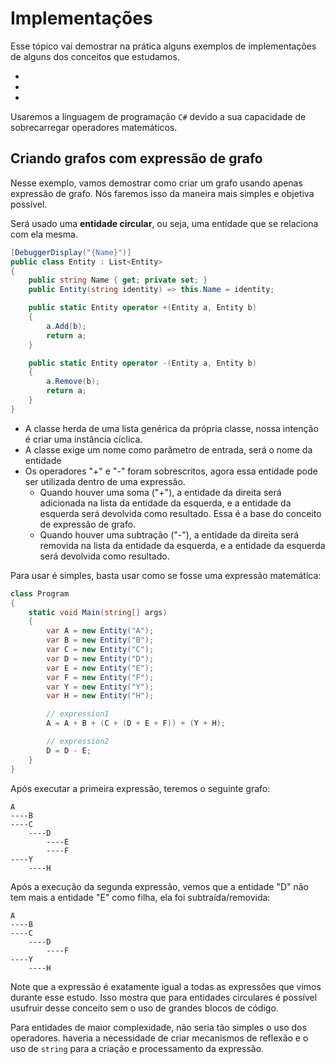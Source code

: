 # Implementações <header-set anchor-name="implementation" />

Esse tópico vai demostrar na prática alguns exemplos de implementações de alguns dos conceitos que estudamos.

* <anchor-get name="implementation-to-graph" />
* <anchor-get name="implementation-to-expression" /> 
* <anchor-get name="implementation-to-matrix" /> 

Usaremos a linguagem de programação `C#` devido a sua capacidade de sobrecarregar operadores matemáticos.

## Criando grafos com expressão de grafo <header-set anchor-name="implementation-to-graph" />

Nesse exemplo, vamos demostrar como criar um grafo usando apenas expressão de grafo. Nós faremos isso da maneira mais simples e objetiva possível.

Será usado uma **entidade circular**, ou seja, uma entidade que se relaciona com ela mesma. 

```csharp
[DebuggerDisplay("{Name}")]
public class Entity : List<Entity>
{
    public string Name { get; private set; }
    public Entity(string identity) => this.Name = identity;

    public static Entity operator +(Entity a, Entity b)
    {
        a.Add(b);
        return a;
    }

    public static Entity operator -(Entity a, Entity b)
    {
        a.Remove(b);
        return a;
    }
}
```

* A classe herda de uma lista genérica da própria classe, nossa intenção é criar uma instância cíclica.
* A classe exige um nome como parâmetro de entrada, será o nome da entidade
* Os operadores "+" e "-" foram sobrescritos, agora essa entidade pode ser utilizada dentro de uma expressão.
    * Quando houver uma soma ("+"), a entidade da direita será adicionada na lista da entidade da esquerda, e a entidade da esquerda será devolvida como resultado. Essa é a base do conceito de expressão de grafo.
    * Quando houver uma subtração ("-"), a entidade da direita será removida na lista da entidade da esquerda, e a entidade da esquerda será devolvida como resultado.

Para usar é simples, basta usar como se fosse uma expressão matemática:

```csharp
class Program
{
    static void Main(string[] args)
    {
        var A = new Entity("A");
        var B = new Entity("B");
        var C = new Entity("C");
        var D = new Entity("D");
        var E = new Entity("E");
        var F = new Entity("F");
        var Y = new Entity("Y");
        var H = new Entity("H");

        // expression1
        A = A + B + (C + (D + E + F)) + (Y + H);

        // expression2
        D = D - E;
    }
}
```

Após executar a primeira expressão, teremos o seguinte grafo:

```
A
----B
----C
    ----D
        ----E
        ----F
----Y
    ----H
```

Após a execução da segunda expressão, vemos que a entidade "D" não tem mais a entidade "E" como filha, ela foi subtraída/removida:

```
A
----B
----C
    ----D
        ----F
----Y
    ----H
```

Note que a expressão é exatamente igual a todas as expressões que vimos durante esse estudo. Isso mostra que para entidades circulares é possível usufruir desse conceito sem o uso de grandes blocos de código.

Para entidades de maior complexidade, não seria tão simples o uso dos operadores. haveria a necessidade de criar mecanismos de reflexão e o uso de `string` para a criação e processamento da expressão.